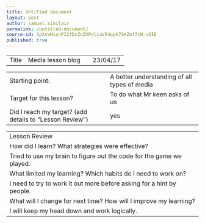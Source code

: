 ```yaml
---
title: Untitled document
layout: post
author: samuel.sinclair
permalink: /untitled-document/
source-id: 1pXvVMisnPI2fDcZnZXPsliaV54opk7SKZmf7cN-uSIE
published: true
---
```

<table>
  <tr>
    <td>Title</td>
    <td>Media lesson blog</td>
    <td></td>
    <td>23/04/17</td>
  </tr>
</table>


<table>
  <tr>
    <td>Starting point:</td>
    <td>A better understanding of all types of media</td>
  </tr>
  <tr>
    <td>Target for this lesson?</td>
    <td>To do what Mr keen asks of us</td>
  </tr>
  <tr>
    <td>Did I reach my target? 
(add details to "Lesson Review")</td>
    <td>yes</td>
  </tr>
</table>


<table>
  <tr>
    <td>Lesson Review</td>
  </tr>
  <tr>
    <td>How did I learn? What strategies were effective? </td>
  </tr>
  <tr>
    <td> Tried to use my brain to figure out the code for the game we played.
 </td>
  </tr>
  <tr>
    <td>What limited my learning? Which habits do I need to work on? </td>
  </tr>
  <tr>
    <td>I need to try to work it out more before asking for a hint by people.
</td>
  </tr>
  <tr>
    <td>What will I change for next time? How will I improve my learning?</td>
  </tr>
  <tr>
    <td>I will keep my head down and work logically.</td>
  </tr>
</table>


